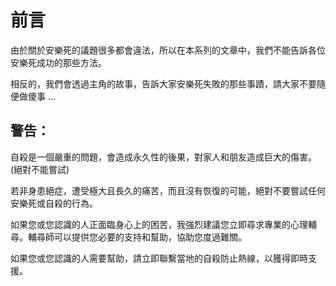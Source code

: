 # 前言

由於關於安樂死的議題很多都會違法，所以在本系列的文章中，我們不能告訴各位安樂死成功的那些方法。

相反的，我們會透過主角的故事，告訴大家安樂死失敗的那些事蹟，請大家不要隨便做傻事 ...

## 警告：

自殺是一個嚴重的問題，會造成永久性的後果，對家人和朋友造成巨大的傷害。(絕對不能嘗試)

若非身患絕症，遭受極大且長久的痛苦，而且沒有恢復的可能，絕對不要嘗試任何安樂死或自殺的行為。

如果您或您認識的人正面臨身心上的困苦，我強烈建議您立即尋求專業的心理輔尋。輔尋師可以提供您必要的支持和幫助，協助您度過難關。

如果您或您認識的人需要幫助，請立即聯繫當地的自殺防止熱線，以獲得即時支援。
